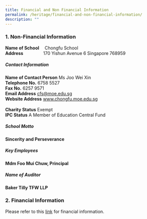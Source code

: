 ```yaml
---
title: Financial and Non Financial Information
permalink: /heritage/financial-and-non-financial-information/
description: ""
---
```

### 1. Non-Financial Information

**Name of School**  Chongfu School<br>
**Address**      170 Yishun Avenue 6 Singapore 768959<br>

##### Contact Information
**Name of Contact Person** Ms Joo Wei Xin<br>
**Telephone No.** 6758 5527<br>
**Fax No.** 6257 9571<br>
**Email Address** cfs@moe.edu.sg<br>
**Website Address** www.chongfu.moe.edu.sg<br><br>
**Charity Status** Exempt<br>
**IPC Status** A Member of Education Central Fund<br>


##### School Motto
**Sincerity and Perseverance**

##### Key Employees
**Mdm Foo Mui Chuw, Principal**

##### Name of Auditor
**Baker Tilly TFW LLP**

### 2. Financial Information
Please refer to this [link](https://www.moe.gov.sg/about-us/organisation-structure/fpd/financial-summary) for financial information.